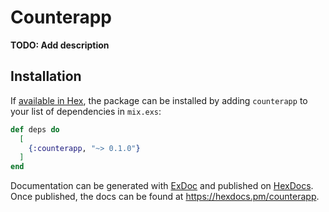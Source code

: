# Counterapp

**TODO: Add description**

## Installation

If [available in Hex](https://hex.pm/docs/publish), the package can be installed
by adding `counterapp` to your list of dependencies in `mix.exs`:

```elixir
def deps do
  [
    {:counterapp, "~> 0.1.0"}
  ]
end
```

Documentation can be generated with [ExDoc](https://github.com/elixir-lang/ex_doc)
and published on [HexDocs](https://hexdocs.pm). Once published, the docs can
be found at <https://hexdocs.pm/counterapp>.

